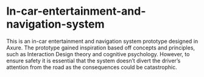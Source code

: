 # In-car-entertainment-and-navigation-system
This is an in-car entertainment and navigation system prototype designed in Axure.
The prototype gained inspiration based off concepts and principles, such as Interaction Design theory and cognitive psychology. 
However, to ensure safety it is essential that the system doesn’t divert the driver’s attention from the road as the consequences could be catastrophic.

